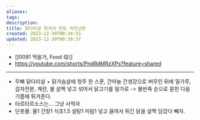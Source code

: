 ```yaml
---
aliases: 
tags: 
description:
title: 닭다리살 튀겨서 만든 치킨난반
created: 2023-12-30T00:34:53
updated: 2023-12-30T00:39:37
---
```

- [[0091 먹을거, Food 😋]]
- <https://youtube.com/shorts/PndRdMRzXPs?feature=shared>
___
- 무뼈 닭다리살 + 닭가슴살에 청주 한 스푼, 간마늘 간생강으로 버무린 뒤에 밀가루, 감자전분, 계란, 물 살짝 넣고 섞어서 닭고기를 밀가로 -> 물반죽 순으로 묻힌 다음 기름에 튀겨준다. 
- 타르타르소스는... 그냥 사먹자
- 단촛물:  물1 간장1 식초1.5 설탕1 미림1 넣고 끓여서 튀긴 닭을 살짝 담갔다 빼자.
